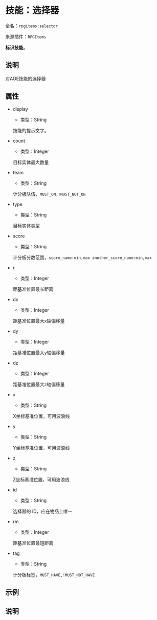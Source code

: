 # 技能：选择器

<!-- 本文件是通过游戏内 `/rpgitem gen-wiki` 命令生成的。 -->
<!-- 请只在对应的 "beginCustomXXXX" 与 "endCustomXXXX" 间编辑。  -->
<!-- 如果您想修改技能或其属性的描述， -->
<!-- 请修改 "resources/lang/zh_CN.yml" 中对应的项。 -->

全名：`rpgitems:selector`

来源插件：`RPGItems`

**标识技能**。

<!-- beginCustomHeader -->
<!-- endCustomHeader -->

## 说明

对AOE技能的选择器
<!-- beginCustomDescription -->
<!-- endCustomDescription -->

## 属性

* display

  * 类型：String

  技能的提示文字。

* count

  * 类型：Integer

  目标实体最大数量

* team

  * 类型：String

  计分板队伍，`MUST_ON,!MUST_NOT_ON`

* type

  * 类型：String

  目标实体类型

* score

  * 类型：String

  计分板分数范围，`score_name:min,max another_score_name:min,max`

* r

  * 类型：Integer

  距基准位置最长距离

* dx

  * 类型：Integer

  距基准位置最大x轴偏移量

* dy

  * 类型：Integer

  距基准位置最大y轴偏移量

* dz

  * 类型：Integer

  距基准位置最大z轴偏移量

* x

  * 类型：String

  X坐标基准位置，可用波浪线

* y

  * 类型：String

  Y坐标基准位置，可用波浪线

* z

  * 类型：String

  Z坐标基准位置，可用波浪线

* id

  * 类型：String

  选择器的 ID，应在物品上唯一

* rm

  * 类型：Integer

  距基准位置最短距离

* tag

  * 类型：String

  计分板标签，`MUST_HAVE,!MUST_NOT_HAVE`

<!-- beginCustomProperties -->
<!-- endCustomProperties -->

## 示例

<!-- beginCustomExample -->
<!-- endCustomExample -->

## 说明

<!-- beginCustomNote -->
<!-- endCustomNote -->